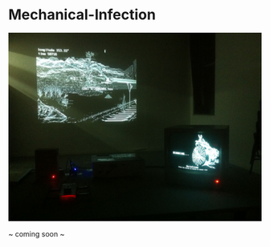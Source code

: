# Mechanical-Infection

![alt text](https://github.com/sashaleee/Mechanical-Infection/blob/master/mi_img/1.jpg)

~ coming soon ~
